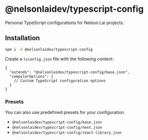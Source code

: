 # @nelsonlaidev/typescript-config

Personal TypeScript configurations for Nelson Lai projects.

## Installation

```bash
npm i -D @nelsonlaidev/typescript-config
```

Create a `tsconfig.json` file with the following content:

```jsonc
{
  "extends": "@nelsonlaidev/typescript-config/base.json",
  "compilerOptions": {
    // Custom TypeScript configuration options
  }
}
```

### Presets

You can also use predefined presets for your configuration.

- `@nelsonlaidev/typescript-config/base.json`
- `@nelsonlaidev/typescript-config/next.json`
- `@nelsonlaidev/typescript-config/react-library.json`
